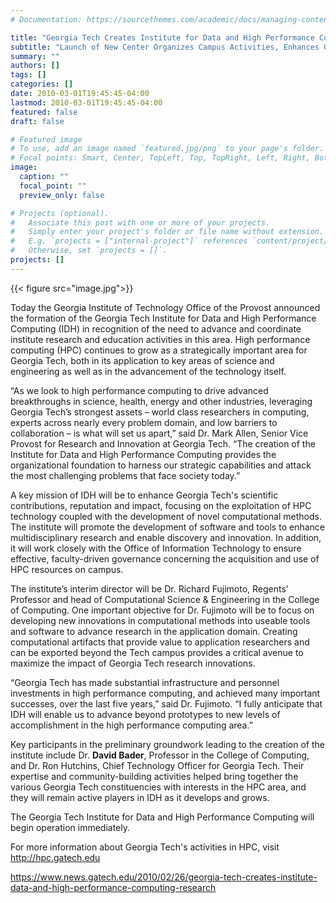 ```yaml
---
# Documentation: https://sourcethemes.com/academic/docs/managing-content/

title: "Georgia Tech Creates Institute for Data and High Performance Computing Research"
subtitle: "Launch of New Center Organizes Campus Activities, Enhances Georgia Tech's Scientific Contributions and Impact in High Performance Computing"
summary: ""
authors: []
tags: []
categories: []
date: 2010-03-01T19:45:45-04:00
lastmod: 2010-03-01T19:45:45-04:00
featured: false
draft: false

# Featured image
# To use, add an image named `featured.jpg/png` to your page's folder.
# Focal points: Smart, Center, TopLeft, Top, TopRight, Left, Right, BottomLeft, Bottom, BottomRight.
image:
  caption: ""
  focal_point: ""
  preview_only: false

# Projects (optional).
#   Associate this post with one or more of your projects.
#   Simply enter your project's folder or file name without extension.
#   E.g. `projects = ["internal-project"]` references `content/project/deep-learning/index.md`.
#   Otherwise, set `projects = []`.
projects: []
---
```


{{< figure src="image.jpg">}}

Today the Georgia Institute of Technology Office of the Provost announced the formation of the Georgia Tech Institute for Data and High Performance Computing (IDH) in recognition of the need to advance and coordinate institute research and education activities in this area. High performance computing (HPC) continues to grow as a strategically important area for Georgia Tech, both in its application to key areas of science and engineering as well as in the advancement of the technology itself.

“As we look to high performance computing to drive advanced breakthroughs in science, health, energy and other industries, leveraging Georgia Tech’s strongest assets – world class researchers in computing, experts across nearly every problem domain, and low barriers to collaboration – is what will set us apart,” said Dr. Mark Allen, Senior Vice Provost for Research and Innovation at Georgia Tech. “The creation of the Institute for Data and High Performance Computing provides the organizational foundation to harness our strategic capabilities and attack the most challenging problems that face society today.”

A key mission of IDH will be to enhance Georgia Tech's scientific contributions, reputation and impact, focusing on the exploitation of HPC technology coupled with the development of novel computational methods. The institute will promote the development of software and tools to enhance multidisciplinary research and enable discovery and innovation. In addition, it will work closely with the Office of Information Technology to ensure effective, faculty-driven governance concerning the acquisition and use of HPC resources on campus.

The institute’s interim director will be Dr. Richard Fujimoto, Regents’ Professor and head of Computational Science & Engineering in the College of Computing. One important objective for Dr. Fujimoto will be to focus on developing new innovations in computational methods into useable tools and software to advance research in the application domain. Creating computational artifacts that provide value to application researchers and can be exported beyond the Tech campus provides a critical avenue to maximize the impact of Georgia Tech research innovations.

“Georgia Tech has made substantial infrastructure and personnel investments in high performance computing, and achieved many important successes, over the last five years,” said Dr. Fujimoto. “I fully anticipate that IDH will enable us to advance beyond prototypes to new levels of accomplishment in the high performance computing area.”

Key participants in the preliminary groundwork leading to the creation of the institute include Dr. **David Bader**, Professor in the College of Computing, and Dr. Ron Hutchins, Chief Technology Officer for Georgia Tech. Their expertise and community-building activities helped bring together the various Georgia Tech constituencies with interests in the HPC area, and they will remain active players in IDH as it develops and grows.

The Georgia Tech Institute for Data and High Performance Computing will begin operation immediately.

For more information about Georgia Tech's activities in HPC, visit http://hpc.gatech.edu


https://www.news.gatech.edu/2010/02/26/georgia-tech-creates-institute-data-and-high-performance-computing-research
